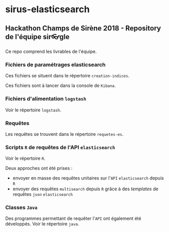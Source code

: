 # sirus-elasticsearch
## Hackathon Champs de Sirène 2018 - Repository de l'équipe sir👓gle

Ce repo comprend les livrables de l'équipe.

### Fichiers de paramétrages elasticsearch

Ces fichiers se situent dans le répertoire `creation-indices`.

Ces fichiers sont à lancer dans la console de `Kibana`. 

### Fichiers d'alimentation `logstash`

Voir le répertoire `logstash`.

### Requêtes

Les requêtes se trouvent dans le répertoire `requetes-es`.

### Scripts `R` de requêtes de l'API `elasticsearch`

Voir le répertoire `R`.

Deux approches ont été prises :

- envoyer en masse des requêtes unitaires sur l'`API` `elasticsearch` depuis `R`
- envoyer des requêtes `multisearch` depuis `R` grâce à des *templates* de requêtes `json` `elasticsearch`

### Classes `Java` 

Des programmes permettant de requêter l'`API` ont également été développés.
 Voir le répertoire `java`.
